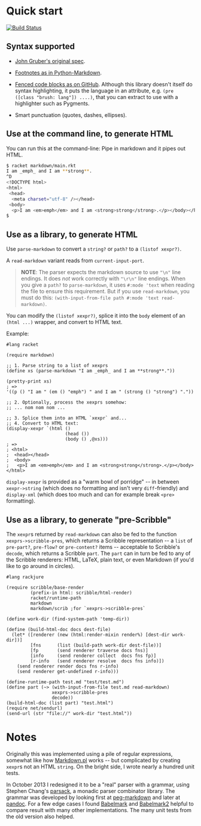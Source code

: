 # Quick start

[![Build Status](https://travis-ci.org/greghendershott/markdown.png?branch=master)](https://travis-ci.org/greghendershott/markdown)

## Syntax supported

- [John Gruber's original spec][gruber].

- [Footnotes as in Python-Markdown][python-markdown].

- [Fenced code blocks as on GitHub][gfm]. Although this library
doesn't itself do syntax highlighting, it puts the language in an
attribute, e.g. `(pre ([class "brush: lang"]) ....)`, that you can
extract to use with a highlighter such as Pygments.

- Smart punctuation (quotes, dashes, ellipses).

## Use at the command line, to generate HTML

You can run this at the command-line: Pipe in markdown and it pipes
out HTML.

```sh
$ racket markdown/main.rkt
I am _emph_ and I am **strong**.
^D
<!DOCTYPE html>
<html>
 <head>
  <meta charset="utf-8" /></head>
 <body>
  <p>I am <em>emph</em> and I am <strong>strong</strong>.</p></body></html>
$
```

## Use as a library, to generate HTML

Use `parse-markdown` to convert a `string?` or `path?` to a `(listof
xexpr?)`.

A `read-markdown` variant reads from `current-input-port`.

> **NOTE**: The parser expects the markdown source to use `"\n"` line
> endings. It does _not_ work correctly with `"\r\n"` line
> endings. When you give a `path?` to `parse-markdown`, it uses
> `#:mode 'text` when reading the file to ensure this requirement. But
> if you use `read-markdown`, you must do this: `(with-input-from-file
> path #:mode 'text read-markdown)`.

You can modify the `(listof xexpr?)`, splice it into the `body`
element of an `(html ...)` wrapper, and convert to HTML text.

Example:

```racket
#lang racket

(require markdown)

;; 1. Parse string to a list of xexprs
(define xs (parse-markdown "I am _emph_ and I am **strong**."))

(pretty-print xs)
; =>
'((p () "I am " (em () "emph") " and I am " (strong () "strong") "."))

;; 2. Optionally, process the xexprs somehow:
;; ... nom nom nom ...

;; 3. Splice them into an HTML `xexpr` and...
;; 4. Convert to HTML text:
(display-xexpr `(html ()
                      (head ())
                      (body () ,@xs)))
; =>
; <html>
;  <head></head>
;  <body>
;   <p>I am <em>emph</em> and I am <strong>strong</strong>.</p></body></html>
```

`display-xexpr` is provided as a "warm bowl of porridge" -- in between
`xexpr->string` (which does no formatting and isn't very
`diff`-friendly) and `display-xml` (which does too much and can for
example break `<pre>` formatting).

## Use as a library, to generate "pre-Scribble"

The `xexpr`s returned by `read-markdown` can also be fed to the
function `xexprs->scribble-pres`, which returns a Scribble
representation -- a `list` of `pre-part?`, `pre-flow?` or `pre-content?`
items -- acceptable to Scribble's `decode`, which returns a Scribble
`part`. The `part` can in turn be fed to any of the Scribble
renderers: HTML, LaTeX, plain text, or even Markdown (if you'd like to
go around in circles).

```racket
#lang rackjure

(require scribble/base-render
         (prefix-in html: scribble/html-render)
         racket/runtime-path
         markdown
         markdown/scrib ;for `xexprs->scribble-pres`

(define work-dir (find-system-path 'temp-dir))

(define (build-html-doc docs dest-file)
  (let* ([renderer (new (html:render-mixin render%) [dest-dir work-dir])]
         [fns      (list (build-path work-dir dest-file))]
         [fp       (send renderer traverse docs fns)]
         [info     (send renderer collect  docs fns fp)]
         [r-info   (send renderer resolve  docs fns info)])
    (send renderer render docs fns r-info)
    (send renderer get-undefined r-info)))

(define-runtime-path test.md "test/test.md")
(define part (~> (with-input-from-file test.md read-markdown)
                 xexprs->scribble-pres
                 decode))
(build-html-doc (list part) "test.html")
(require net/sendurl)
(send-url (str "file://" work-dir "test.html"))
```

# Notes

Originally this was implemented using a pile of regular expressions,
somewhat like how [Markdown.pl][gruber] works -- but complicated by
creating `xexpr`s not an HTML `string`. On the bright side, I wrote
nearly a hundred unit tests.

In October 2013 I redesigned it to be a "real" parser with a grammar,
using Stephen Chang's [parsack][], a monadic parser combinator
library. The grammar was developed by looking first at
[peg-markdown][] and later at [pandoc][]. For a few edge cases I found
[Babelmark][] and [Babelmark2][] helpful to compare result with many
other implementations. The many unit tests from the old version also
helped.

[gruber]: http://daringfireball.net/projects/markdown/basics
[python-markdown]: http://pythonhosted.org/Markdown/extensions/footnotes.html
[gfm]: https://help.github.com/articles/github-flavored-markdown
[parsack]: https://github.com/stchang/parsack
[peg-markdown]: https://github.com/jgm/peg-markdown
[pandoc]: https://github.com/jgm/pandoc
[Babelmark]: http://babelmark.bobtfish.net/
[Babelmark2]: http://johnmacfarlane.net/babelmark2/
